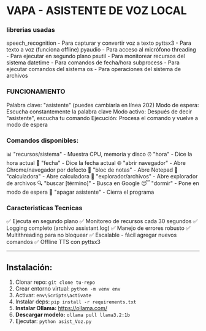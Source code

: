 # VAPA - ASISTENTE DE VOZ LOCAL
### librerias usadas

speech_recognition - Para capturar y convertir voz a texto
pyttsx3 - Para texto a voz (funciona offline)
pyaudio - Para acceso al micrófono
threading - Para ejecutar en segundo plano
psutil - Para monitorear recursos del sistema
datetime - Para comandos de fecha/hora
subprocess - Para ejecutar comandos del sistema
os - Para operaciones del sistema de archivos

### FUNCIONAMIENTO

Palabra clave: "asistente" (puedes cambiarla en línea 202)
Modo de espera: Escucha constantemente la palabra clave
Modo activo: Después de decir "asistente", escucha tu comando
Ejecución: Procesa el comando y vuelve a modo de espera

### Comandos disponibles:

📊 "recursos/sistema" - Muestra CPU, memoria y disco
⏰ "hora" - Dice la hora actual
📅 "fecha" - Dice la fecha actual
🌐 "abrir navegador" - Abre Chrome/navegador por defecto
📝 "bloc de notas" - Abre Notepad
🔢 "calculadora" - Abre calculadora
📁 "explorador/archivos" - Abre explorador de archivos
🔍 "buscar [término]" - Busca en Google
😴 "dormir" - Pone en modo de espera
🔴 "apagar asistente" - Cierra el programa

### Caracteristicas Tecnicas

✅ Ejecuta en segundo plano
✅ Monitoreo de recursos cada 30 segundos
✅ Logging completo (archivo assistant.log)
✅ Manejo de errores robusto
✅ Multithreading para no bloquear
✅ Escalable - fácil agregar nuevos comandos
✅ Offline TTS con pyttsx3

----------------------------------------------------
## Instalación:
1. Clonar repo: `git clone tu-repo`
2. Crear entorno virtual: `python -m venv env`
3. Activar: `env\Scripts\activate`
4. Instalar deps: `pip install -r requirements.txt`
5. **Instalar Ollama:** https://ollama.com/
6. **Descargar modelo:** `ollama pull llama3.2:1b`
7. Ejecutar: `python asist_Voz.py`